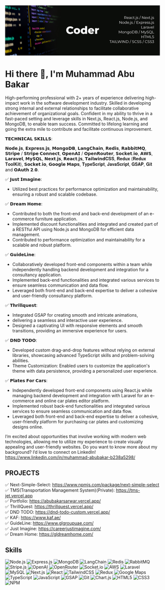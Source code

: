 ![Web App Developer](https://github.com/abubakar-sarwar/abubakar-sarwar/blob/main/banner.jpg)

# Hi there 👋, I'm Muhammad Abu Bakar
High-performing professional with 2+ years of experience delivering high-impact work in the software development industry. Skilled in developing strong internal and external relationships to facilitate collaborative achievement of organizational goals. Confident in my ability to thrive in a fast-paced setting and leverage skills in Next.js, React.js, Node.js, and MongoDB, to enable team success. Committed to lifelong learning and going the extra mile to contribute and facilitate continuous improvement.

𝗧𝗘𝗖𝗛𝗡𝗜𝗖𝗔𝗟 𝗦𝗞𝗜𝗟𝗟𝗦:<br/>
<p>
𝗡𝗼𝗱𝗲.𝗷𝘀, 𝗘𝘅𝗽𝗿𝗲𝘀𝘀.𝗷𝘀, 𝗠𝗼𝗻𝗴𝗼𝗗𝗕, 𝗟𝗮𝗻𝗴𝗖𝗵𝗮𝗶𝗻, 𝗥𝗲𝗱𝗶𝘀, 𝗥𝗮𝗯𝗯𝗶𝘁𝗠𝗤, 𝗦𝘁𝗿𝗶𝗽𝗲 / 𝗦𝘁𝗿𝗶𝗽𝗲 𝗖𝗼𝗻𝗻𝗲𝗰𝘁, 𝗢𝗽𝗲𝗻𝗔𝗜 / 𝗢𝗽𝗲𝗻𝗥𝗼𝘂𝘁𝗲𝗿, 𝗦𝗼𝗰𝗸𝗲𝘁.𝗶𝗼, 𝗔𝗪𝗦, 𝗟𝗮𝗿𝗮𝘃𝗲𝗹, 𝗠𝘆𝗦𝗤𝗟, 𝗡𝗲𝘅𝘁.𝗷𝘀, 𝗥𝗲𝗮𝗰𝘁.𝗷𝘀, 𝗧𝗮𝗶𝗹𝘄𝗶𝗻𝗱𝐂𝐒𝐒, 𝐑𝐞𝐝𝐮𝐱 (𝐑𝐞𝐝𝐮𝐱 𝐓𝐨𝐨𝐥𝐊𝐢𝐭), 𝗦𝗼𝗰𝗸𝗲𝘁.𝗶𝗼, 𝗚𝗼𝗼𝗴𝗹𝗲 𝗠𝗮𝗽𝘀, 𝐓𝐲𝐩𝐞𝐒𝐜𝐫𝐢𝐩𝐭, 𝐉𝐚𝐯𝐚𝐒𝐜𝐫𝐢𝐩𝐭, 𝐆𝐒𝐀𝐏, 𝐆𝐢𝐭 and 𝗢𝗔𝘂𝘁𝗵 𝟮.𝟬.
</p>
✅ 𝗝𝘂𝘀𝘁 𝗜𝗺𝗮𝗴𝗶𝗻𝗲:
<ul>
  <li>
	Utilized best practices for performance optimization and maintainability, ensuring a robust and scalable codebase.
  </li>
</ul>
✅ 𝗗𝗿𝗲𝗮𝗺 𝗛𝗼𝗺𝗲:
<ul>
  <li>
	Contributed to both the front-end and back-end development of an e-commerce furniture application.
  </li>
  <li>
	Implemented discount functionalities and integrated and created part of a RESTful API using Node.js and MongoDB for efficient data management.
  </li>
  <li>
	 Contributed to performance optimization and maintainability for a scalable and robust platform.
  </li>
</ul>
✅ 𝗚𝘂𝗶𝗱𝗲𝗟𝗶𝗻𝗲:
<ul>
  <li>
	Collaboratively developed front-end components within a team while independently handling backend development and integration for a consultancy application.
  </li>
  <li>
	Implemented back-end functionalities and integrated various services to ensure seamless communication and data flow.
  </li>
  <li>
	Leveraged both front-end and back-end expertise to deliver a cohesive and user-friendly consultancy platform.
  </li>
</ul>
✅ 𝗧𝗵𝗿𝗶𝗹𝗹𝗾𝘂𝗲𝘀𝘁:
<ul>
  <li>
	Integrated GSAP for creating smooth and intricate animations,
  </li>
  <li>
	delivering a seamless and interactive user experience.
  </li>
  <li>
	Designed a captivating UI with responsive elements and smooth transitions, providing an immersive experience for users.
  </li>
</ul>
✅ 𝗗𝗡𝗗 𝗧𝗢𝗗𝗢:
<ul>
  <li>
	Developed custom drag-and-drop features without relying on external libraries, showcasing advanced TypeScript skills and problem-solving abilities.
  </li>
  <li>
	Theme Customization: Enabled users to customize the application's theme with data persistence, providing a personalized user experience.
  </li>
</ul>
✅ 𝗣𝗹𝗮𝘁𝗲𝘀 𝗙𝗼𝗿 𝗖𝗮𝗿𝘀:
<ul>
  <li>
Independently developed front-end components using React.js while managing backend development and integration with Laravel for an e-commerce and online car plates editor platform.
  </li>
  <li>
Implemented robust back-end functionalities and integrated various services to ensure seamless communication and data flow.
  </li>
	<li>
Leveraged both front-end and back-end expertise to deliver a cohesive, user-friendly platform for purchasing car plates and customizing designs online.
	</li>
</ul>

I’m excited about opportunities that involve working with modern web technologies, allowing me to utilize my experience to create visually appealing and user-friendly websites.
Do you want to know more about my background? I’d love to connect on LinkedIn! https://www.linkedin.com/in/muhammad-abubakar-b238a5298/

## PROJECTS
✅ Next-Simple-Select: https://www.npmjs.com/package/next-simple-select<br/>
✅ TMS(Transportation Management System)(Private): https://tms-jet.vercel.app<br/>
✅ Portfolio: https://abubakarsarwar.vercel.app/<br/>
✅ ThrillQuest: https://thrillquest.vercel.app/<br/>
✅ DND TODO: https://dnd-todo-custom.vercel.app/<br/>
✅ KAF: https://www.kaf.ae/<br/>
✅ GuideLine: https://www.glgroupuae.com/<br/>
✅ Just Imagine: https://careerjustimagine.com/<br/>
✅ Dream Home: https://gldreamhome.com/<br/>

## Skills

![Node.js](https://img.shields.io/badge/node.js-6DA55F?style=for-the-badge&logo=node.js&logoColor=white) ![Express.js](https://img.shields.io/badge/express.js-%23404d59.svg?style=for-the-badge&logo=express&logoColor=%2361DAFB) ![MongoDB](https://img.shields.io/badge/MongoDB-%234ea94b.svg?style=for-the-badge&logo=mongodb&logoColor=white) ![LangChain](https://img.shields.io/badge/langchain-%231C3B3B.svg?style=for-the-badge&logo=langchain&logoColor=white) ![Redis](https://img.shields.io/badge/redis-%23FF4438.svg?style=for-the-badge&logo=redis&logoColor=white) ![RabbitMQ](https://img.shields.io/badge/rabbitmq-%23f60.svg?style=for-the-badge&logo=rabbitmq&logoColor=white) ![Stripe.js](https://img.shields.io/badge/stripe-%2396f.svg?style=for-the-badge&logo=stripe&logoColor=white) ![OpenAI](https://img.shields.io/badge/openai-%23000.svg?style=for-the-badge&logo=openai&logoColor=white) ![OpenRouter](https://img.shields.io/badge/openrouter-%23000.svg?style=for-the-badge&logo=openrouter&logoColor=white) ![Socket.io](https://img.shields.io/badge/socket-%2325c2a0.svg?style=for-the-badge&logo=socket&logoColor=white) ![AWS](https://img.shields.io/badge/aws-%23f90.svg?style=for-the-badge&logo=aws&logoColor=white) ![Laravel](https://img.shields.io/badge/laravel-%23FF2D20.svg?style=for-the-badge&logo=laravel&logoColor=white) ![MySQL](https://img.shields.io/badge/mysql-%2300000f.svg?style=for-the-badge&logo=mysql&logoColor=white) ![Next.js](https://img.shields.io/badge/Next-black?style=for-the-badge&logo=next.js&logoColor=white) ![React](https://img.shields.io/badge/react-%2320232a.svg?style=for-the-badge&logo=react&logoColor=%2361DAFB) ![TailwindCSS](https://img.shields.io/badge/tailwindcss-%2300BBFF.svg?style=for-the-badge&logo=tailwindcss&logoColor=white) ![Redux](https://img.shields.io/badge/redux-%23593d88.svg?style=for-the-badge&logo=redux&logoColor=white) ![Google Maps](https://img.shields.io/badge/googlemaps-%23007b8b.svg?style=for-the-badge&logo=googlemaps&logoColor=white) ![TypeScript](https://img.shields.io/badge/typescript-%23007ACC.svg?style=for-the-badge&logo=typescript&logoColor=white) ![JavaScript](https://img.shields.io/badge/javascript-%23323330.svg?style=for-the-badge&logo=javascript&logoColor=%23F7DF1E) ![GSAP](https://img.shields.io/badge/gsap-%230ae448.svg?style=for-the-badge&logo=gsap&logoColor=white) ![Git](https://img.shields.io/badge/git-%23238636.svg?style=for-the-badge&logo=git&logoColor=white) ![Chart.js](https://img.shields.io/badge/chart.js-F5788D.svg?style=for-the-badge&logo=chart.js&logoColor=white) ![HTML5](https://img.shields.io/badge/html5-%23E34F26.svg?style=for-the-badge&logo=html5&logoColor=white) ![CSS3](https://img.shields.io/badge/css3-%231572B6.svg?style=for-the-badge&logo=css3&logoColor=white) ![NPM](https://img.shields.io/badge/NPM-%23CB3837.svg?style=for-the-badge&logo=npm&logoColor=white)
